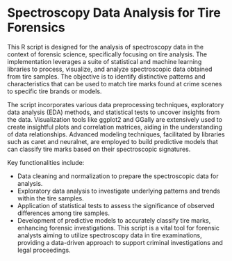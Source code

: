 # Spectroscopy Data Analysis for Tire Forensics

This R script is designed for the analysis of spectroscopy data in the context of forensic science, specifically focusing on tire analysis. The implementation leverages a suite of statistical and machine learning libraries to process, visualize, and analyze spectroscopic data obtained from tire samples. The objective is to identify distinctive patterns and characteristics that can be used to match tire marks found at crime scenes to specific tire brands or models.

The script incorporates various data preprocessing techniques, exploratory data analysis (EDA) methods, and statistical tests to uncover insights from the data. Visualization tools like ggplot2 and GGally are extensively used to create insightful plots and correlation matrices, aiding in the understanding of data relationships. Advanced modeling techniques, facilitated by libraries such as caret and neuralnet, are employed to build predictive models that can classify tire marks based on their spectroscopic signatures.

Key functionalities include:

* Data cleaning and normalization to prepare the spectroscopic data for analysis.
* Exploratory data analysis to investigate underlying patterns and trends within the tire samples.
* Application of statistical tests to assess the significance of observed differences among tire samples.
* Development of predictive models to accurately classify tire marks, enhancing forensic investigations.
This script is a vital tool for forensic analysts aiming to utilize spectroscopy data in tire examinations, providing a data-driven approach to support criminal investigations and legal proceedings.
